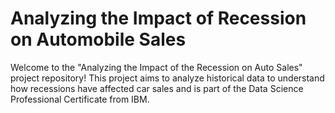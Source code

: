 # Analyzing the Impact of Recession on Automobile Sales

Welcome to the "Analyzing the Impact of the Recession on Auto Sales" project repository! This project aims to analyze historical data to understand how recessions have affected car sales and is part of the Data Science Professional Certificate from IBM.
